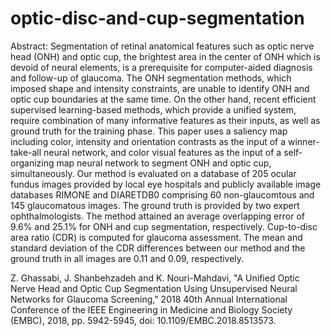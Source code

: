 # optic-disc-and-cup-segmentation

Abstract:
Segmentation of retinal anatomical features such as optic nerve head (ONH) and optic cup, the brightest area in the center of ONH which is devoid of neural elements, is a prerequisite for computer-aided diagnosis and follow-up of glaucoma. The ONH segmentation methods, which imposed shape and intensity constraints, are unable to identify ONH and optic cup boundaries at the same time. On the other hand, recent efficient supervised learning-based methods, which provide a unified system, require combination of many informative features as their inputs, as well as ground truth for the training phase. This paper uses a saliency map including color, intensity and orientation contrasts as the input of a winner-take-all neural network, and color visual features as the input of a self-organizing map neural network to segment ONH and optic cup, simultaneously. Our method is evaluated on a database of 205 ocular fundus images provided by local eye hospitals and publicly available image databases RIMONE and DIARETDB0 comprising 60 non-glaucomtous and 145 glaucomatous images. The ground truth is provided by two expert ophthalmologists. The method attained an average overlapping error of 9.6% and 25.1% for ONH and cup segmentation, respectively. Cup-to-disc area ratio (CDR) is computed for glaucoma assessment. The mean and standard deviation of the CDR differences between our method and the ground truth in all images are 0.11 and 0.09, respectively.

Z. Ghassabi, J. Shanbehzadeh and K. Nouri-Mahdavi, "A Unified Optic Nerve Head and Optic Cup Segmentation Using Unsupervised Neural Networks for Glaucoma Screening," 2018 40th Annual International Conference of the IEEE Engineering in Medicine and Biology Society (EMBC), 2018, pp. 5942-5945, doi: 10.1109/EMBC.2018.8513573.
